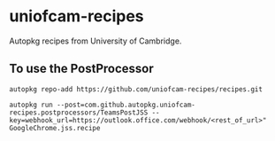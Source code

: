 # uniofcam-recipes
Autopkg recipes from University of Cambridge.

## To use the PostProcessor

    autopkg repo-add https://github.com/uniofcam-recipes/recipes.git

    autopkg run --post=com.github.autopkg.uniofcam-recipes.postprocessors/TeamsPostJSS --key=webhook_url=https://outlook.office.com/webhook/<rest_of_url>" GoogleChrome.jss.recipe 